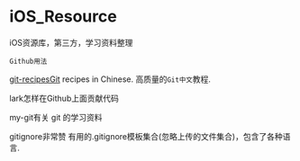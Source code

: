 # iOS_Resource
iOS资源库，第三方，学习资料整理

`Github用法`

[git-recipesGit](https://github.com/geeeeeeeeek/git-recipes) recipes in Chinese. 高质量的`Git中文`教程.

lark怎样在Github上面贡献代码

my-git有关 git 的学习资料

gitignore非常赞 有用的.gitignore模板集合(忽略上传的文件集合)，包含了各种语言.
